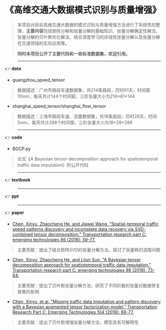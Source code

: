 # 《高维交通大数据模式识别与质量增强》

[^_^]:**数据质量增强**一直是交通大数据分析领域的研究热点。由于检测设备的失灵、数据记录错误和移动检测器渗透率较低等原因，现实中采集到的交通数据往往是**不完整的**，因此有必要对缺失的交通检测数据进行数据质量增强。在最新的相关研究中，基于**张量**的数据质量增强方法被证明是有效和易扩展的，同时张量分解还能够挖掘出高维交通数据中的**隐含模式**，有助于我们更好的理解交通数据和交通系统。

> 本项目对目前高维交通大数据的模式识别与质量增强方法进行了系统性的整理，**主要内容**包括矩阵分解和张量分解的基础知识、张量分解确定性解法、张量分解的贝叶斯优化解法、结合深度学习的非线性张量分解以及张量分解在交通领域的实际应用等。

> **同时本项目公开了主要代码和一些标准数据集，欢迎引用。**

> -----------------------------------------------------------------------------------
:point_right: **data**

- guangzhou_speed_tensor
> 数据描述：广州市路段车速数据集，共214条路段，历时61天，时间窗10min，每天共计144个时间窗，三阶张量大小为214×61×144
- shanghai_speed_tensor/shanghai_flow_tensor
> 数据描述：上海市路段车速、流量数据集，共18条路段，历时28天，时间5min，每天共计288个时间窗，三阶张量大小为18×28×288

> -----------------------------------------------------------------------------------
:point_right: **code**

- BGCP.py
> 论文《A Bayesian tensor decomposition approach for spatiotemporal traffic data imputation》的公开代码

> -----------------------------------------------------------------------------------
:point_right: **textbook**


> -----------------------------------------------------------------------------------

:point_right: **ppt**


> -----------------------------------------------------------------------------------
:point_right: **paper**

- [Chen, Xinyu, Zhaocheng He, and Jiawei Wang. "Spatial-temporal traffic speed patterns discovery and incomplete data recovery via SVD-combined tensor decomposition." Transportation research part C: emerging technologies 86 (2018): 59-77.](https://www.sciencedirect.com/science/article/pii/S0968090X17302966)

> 主要贡献：提出了结合矩阵SVD的张量分解方法，探讨了张量秩的选取问题

- [Chen, Xinyu, Zhaocheng He, and Lijun Sun. "A Bayesian tensor decomposition approach for spatiotemporal traffic data imputation." Transportation research part C: emerging technologies 98 (2019): 73-84.](https://www.sciencedirect.com/science/article/pii/S0968090X1830799X)

> 主要贡献：提出了贝叶斯张量分解方法，研究了不同阶数的张量对数据修复效果的影响

- [Chen, Xinyu, et al. "Missing traffic data imputation and pattern discovery with a Bayesian augmented tensor factorization model." Transportation Research Part C: Emerging Technologies 104 (2019): 66-77.](https://www.sciencedirect.com/science/article/pii/S0968090X18307757)

> 主要贡献：提出了贝叶斯增强张量分解方法，模型具有可解释性




